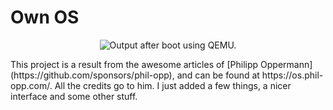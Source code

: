 # Own OS

<p align="center">
  <img src="https://gitlab.com/dBnx/os/uploads/5f5169a35acc744b71cfa82d9ca657f4/os.png" alt="Output after boot using QEMU."/>
</p>
This project is a result from the awesome articles of [Philipp Oppermann](https://github.com/sponsors/phil-opp), and can be found at https://os.phil-opp.com/.
All the credits go to him. I just added a few things, a nicer interface and some other stuff.
